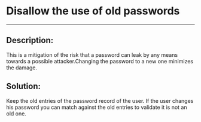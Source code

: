 # Disallow the use of old passwords
-------

## Description:

This is a mitigation of the risk that a password can leak by any means towards a possible attacker.Changing the password to a new one minimizes the damage.

## Solution:

Keep the old entries of the password record of the user. If the user changes his password
you can match against the old entries to validate it is not an old one.
